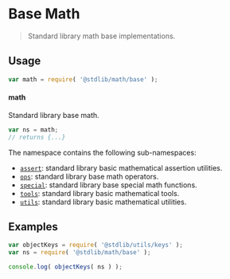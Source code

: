 <!--

@license Apache-2.0

Copyright (c) 2018 The Stdlib Authors.

Licensed under the Apache License, Version 2.0 (the "License");
you may not use this file except in compliance with the License.
You may obtain a copy of the License at

   http://www.apache.org/licenses/LICENSE-2.0

Unless required by applicable law or agreed to in writing, software
distributed under the License is distributed on an "AS IS" BASIS,
WITHOUT WARRANTIES OR CONDITIONS OF ANY KIND, either express or implied.
See the License for the specific language governing permissions and
limitations under the License.

-->

# Base Math

> Standard library math base implementations.

<section class="usage">

## Usage

```javascript
var math = require( '@stdlib/math/base' );
```

#### math

Standard library base math.

```javascript
var ns = math;
// returns {...}
```

The namespace contains the following sub-namespaces:

<!-- <toc pattern="*"> -->

<div class="namespace-toc">

-   <span class="signature">[`assert`][@stdlib/math/base/assert]</span><span class="delimiter">: </span><span class="description">standard library basic mathematical assertion utilities.</span>
-   <span class="signature">[`ops`][@stdlib/math/base/ops]</span><span class="delimiter">: </span><span class="description">standard library base math operators.</span>
-   <span class="signature">[`special`][@stdlib/math/base/special]</span><span class="delimiter">: </span><span class="description">standard library base special math functions.</span>
-   <span class="signature">[`tools`][@stdlib/math/base/tools]</span><span class="delimiter">: </span><span class="description">standard library basic mathematical tools.</span>
-   <span class="signature">[`utils`][@stdlib/math/base/utils]</span><span class="delimiter">: </span><span class="description">standard library basic mathematical utilities.</span>

</div>

<!-- </toc> -->

</section>

<!-- /.usage -->

<!-- Package notes. Make sure to keep an empty line after the `section` element and another before the `/section` close. -->

<section class="notes">

</section>

<!-- /.notes -->

<section class="examples">

## Examples

<!-- TODO: better examples -->

<!-- eslint no-undef: "error" -->

```javascript
var objectKeys = require( '@stdlib/utils/keys' );
var ns = require( '@stdlib/math/base' );

console.log( objectKeys( ns ) );
```

</section>

<!-- /.examples -->

<section class="links">

<!-- <toc-links> -->

[@stdlib/math/base/assert]: https://www.npmjs.com/package/@stdlib/math/tree/main/base/assert

[@stdlib/math/base/ops]: https://www.npmjs.com/package/@stdlib/math/tree/main/base/ops

[@stdlib/math/base/special]: https://www.npmjs.com/package/@stdlib/math/tree/main/base/special

[@stdlib/math/base/tools]: https://www.npmjs.com/package/@stdlib/math/tree/main/base/tools

[@stdlib/math/base/utils]: https://www.npmjs.com/package/@stdlib/math/tree/main/base/utils

<!-- </toc-links> -->

</section>

<!-- /.links -->
